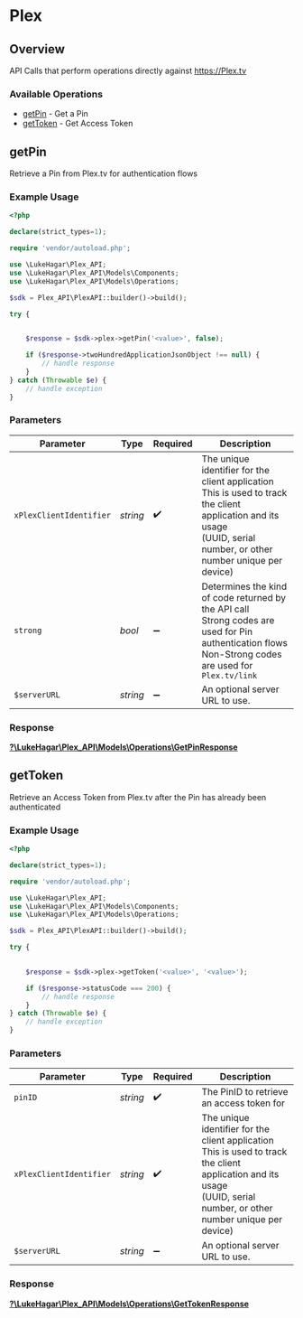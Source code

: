 # Plex


## Overview

API Calls that perform operations directly against https://Plex.tv


### Available Operations

* [getPin](#getpin) - Get a Pin
* [getToken](#gettoken) - Get Access Token

## getPin

Retrieve a Pin from Plex.tv for authentication flows

### Example Usage

```php
<?php

declare(strict_types=1);

require 'vendor/autoload.php';

use \LukeHagar\Plex_API;
use \LukeHagar\Plex_API\Models\Components;
use \LukeHagar\Plex_API\Models\Operations;

$sdk = Plex_API\PlexAPI::builder()->build();

try {
    

    $response = $sdk->plex->getPin('<value>', false);

    if ($response->twoHundredApplicationJsonObject !== null) {
        // handle response
    }
} catch (Throwable $e) {
    // handle exception
}
```

### Parameters

| Parameter                                                                                                                                                             | Type                                                                                                                                                                  | Required                                                                                                                                                              | Description                                                                                                                                                           |
| --------------------------------------------------------------------------------------------------------------------------------------------------------------------- | --------------------------------------------------------------------------------------------------------------------------------------------------------------------- | --------------------------------------------------------------------------------------------------------------------------------------------------------------------- | --------------------------------------------------------------------------------------------------------------------------------------------------------------------- |
| `xPlexClientIdentifier`                                                                                                                                               | *string*                                                                                                                                                              | :heavy_check_mark:                                                                                                                                                    | The unique identifier for the client application<br/>This is used to track the client application and its usage<br/>(UUID, serial number, or other number unique per device)<br/> |
| `strong`                                                                                                                                                              | *bool*                                                                                                                                                                | :heavy_minus_sign:                                                                                                                                                    | Determines the kind of code returned by the API call<br/>Strong codes are used for Pin authentication flows<br/>Non-Strong codes are used for `Plex.tv/link`<br/>     |
| `$serverURL`                                                                                                                                                          | *string*                                                                                                                                                              | :heavy_minus_sign:                                                                                                                                                    | An optional server URL to use.                                                                                                                                        |


### Response

**[?\LukeHagar\Plex_API\Models\Operations\GetPinResponse](../../Models/Operations/GetPinResponse.md)**


## getToken

Retrieve an Access Token from Plex.tv after the Pin has already been authenticated

### Example Usage

```php
<?php

declare(strict_types=1);

require 'vendor/autoload.php';

use \LukeHagar\Plex_API;
use \LukeHagar\Plex_API\Models\Components;
use \LukeHagar\Plex_API\Models\Operations;

$sdk = Plex_API\PlexAPI::builder()->build();

try {
    

    $response = $sdk->plex->getToken('<value>', '<value>');

    if ($response->statusCode === 200) {
        // handle response
    }
} catch (Throwable $e) {
    // handle exception
}
```

### Parameters

| Parameter                                                                                                                                                             | Type                                                                                                                                                                  | Required                                                                                                                                                              | Description                                                                                                                                                           |
| --------------------------------------------------------------------------------------------------------------------------------------------------------------------- | --------------------------------------------------------------------------------------------------------------------------------------------------------------------- | --------------------------------------------------------------------------------------------------------------------------------------------------------------------- | --------------------------------------------------------------------------------------------------------------------------------------------------------------------- |
| `pinID`                                                                                                                                                               | *string*                                                                                                                                                              | :heavy_check_mark:                                                                                                                                                    | The PinID to retrieve an access token for                                                                                                                             |
| `xPlexClientIdentifier`                                                                                                                                               | *string*                                                                                                                                                              | :heavy_check_mark:                                                                                                                                                    | The unique identifier for the client application<br/>This is used to track the client application and its usage<br/>(UUID, serial number, or other number unique per device)<br/> |
| `$serverURL`                                                                                                                                                          | *string*                                                                                                                                                              | :heavy_minus_sign:                                                                                                                                                    | An optional server URL to use.                                                                                                                                        |


### Response

**[?\LukeHagar\Plex_API\Models\Operations\GetTokenResponse](../../Models/Operations/GetTokenResponse.md)**


